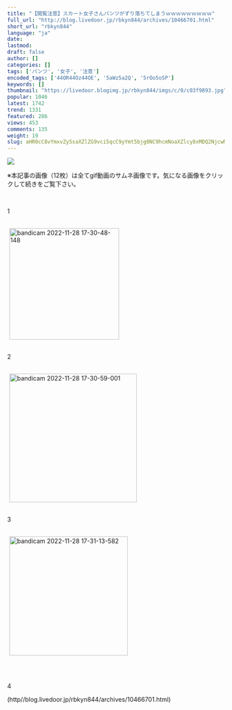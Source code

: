 ```yaml
---
title: "【閲覧注意】スカート女子さんパンツがずり落ちてしまうｗｗｗｗｗｗｗｗｗ"
full_url: "http://blog.livedoor.jp/rbkyn844/archives/10466701.html"
short_url: "rbkyn844"
language: "ja"
date: 
lastmod: 
draft: false
author: []
categories: []
tags: ['パンツ', '女子', '注意']
encoded_tags: ['44OR44Oz44OE', '5aWz5a2Q', '5rOo5oSP']
keywords: []
thumbnail: "https://livedoor.blogimg.jp/rbkyn844/imgs/c/0/c03f9893.jpg"
popular: 1046
latest: 1742
trend: 1331
featured: 286
views: 453
comments: 135
weight: 19
slug: aHR0cC8vYmxvZy5saXZlZG9vci5qcC9yYmt5bjg0NC9hcmNoaXZlcy8xMDQ2NjcwMS5odG1s
---
```


![](https://livedoor.blogimg.jp/rbkyn844/imgs/c/0/c03f9893.jpg)

<span><p>※本記事の画像（12枚）は全てgif動画のサムネ画像です。気になる画像をクリックして続きをご覧下さい。</p><br><p>1</p><br><a title='ezgif-3-3c97b3d4a5' target='_blank' href='https//livedoor.blogimg.jp/rbkyn844/imgs/7/1/71dc4be8.gif'><img class='pict' hspace='5' alt='bandicam 2022-11-28 17-30-48-148' border='0' height='258' width='254' src='https//livedoor.blogimg.jp/rbkyn844/imgs/b/a/ba97dc6a.jpg'><br></a><br><p>2</p><br><a title='ezgif-3-bfaaae4b27' target='_blank' href='https//livedoor.blogimg.jp/rbkyn844/imgs/c/b/cb290e61.gif'><img class='pict' hspace='5' alt='bandicam 2022-11-28 17-30-59-001' border='0' height='298' width='295' src='https//livedoor.blogimg.jp/rbkyn844/imgs/0/a/0a78de35.jpg'><br></a><br><p>3</p><br><a title='ezgif-3-344739295e' target='_blank' href='https//livedoor.blogimg.jp/rbkyn844/imgs/6/2/62658a33.gif'><img class='pict' hspace='5' alt='bandicam 2022-11-28 17-31-13-582' border='0' height='276' width='274' src='https//livedoor.blogimg.jp/rbkyn844/imgs/2/6/26ec070e.jpg'><br></a><br> <p class='no-pc'></p> <br><p>4<br></p></span>

(http//blog.livedoor.jp/rbkyn844/archives/10466701.html)
